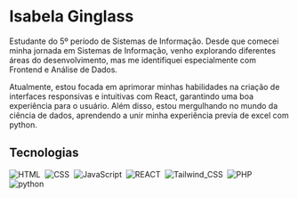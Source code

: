 # Isabela Ginglass
Estudante do 5º período de Sistemas de Informação.
Desde que comecei minha jornada em Sistemas de Informação, venho explorando diferentes áreas do desenvolvimento, mas me identifiquei especialmente com Frontend e Análise de Dados.

Atualmente, estou focada em aprimorar minhas habilidades na criação de interfaces responsivas e intuitivas com React, garantindo uma boa experiência para o usuário. Além disso, estou mergulhando no mundo da ciência de dados, aprendendo a unir minha experiência previa de excel com python.



## Tecnologias
![HTML](https://img.shields.io/badge/-HTML-0D1117?style=for-the-badge&logo=HTML5&labelColor=0D1117&textColor=0D1117)&nbsp;
![CSS](https://img.shields.io/badge/-CSS-0D1117?style=for-the-badge&logo=CSS3&logoColor=1572B6&labelColor=0D1117)&nbsp;
![JavaScript](https://img.shields.io/badge/-JavaScript-0D1117?style=for-the-badge&logo=javascript&labelColor=0D1117)&nbsp;
![REACT](https://img.shields.io/badge/-REACT-0D1117?style=for-the-badge&logo=REACT&labelColor=0D1117&textColor=0D1117)&nbsp;
![Tailwind_CSS](https://img.shields.io/badge/Tailwind_CSS-0D1117?style=for-the-badge&logo=tailwind-css&logoColor=38B2AC)&nbsp;
![PHP](https://img.shields.io/badge/-PHP-0D1117?style=for-the-badge&logo=PHP&labelColor=0D1117&textColor=0D1117)&nbsp;
![python](https://img.shields.io/badge/python-0D1117?style=for-the-badge&logo=python&logoColor=ffdd54)&nbsp;
